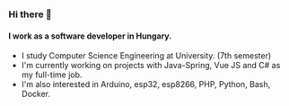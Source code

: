 ### Hi there 👋

#### I work as a software developer in Hungary.

- I study Computer Science Engineering at University. (7th semester)
- I'm currently working on projects with Java-Spring, Vue JS and C# as my full-time job.
- I'm also interested in Arduino, esp32, esp8266, PHP, Python, Bash, Docker.

<!--
**atjager/atjager** is a ✨ _special_ ✨ repository because its `README.md` (this file) appears on your GitHub profile.

Here are some ideas to get you started:

- 🔭 I’m currently working on ...
- 🌱 I’m currently learning ...
- 👯 I’m looking to collaborate on ...
- 🤔 I’m looking for help with ...
- 💬 Ask me about ...
- 📫 How to reach me: ...
- 😄 Pronouns: ...
- ⚡ Fun fact: ...
-->
